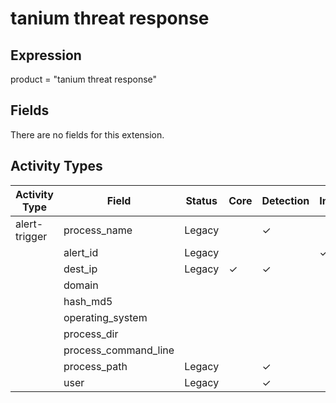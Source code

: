 tanium threat response
======================

Expression
----------

product = "tanium threat response"

Fields
------

There are no fields for this extension.

Activity Types
--------------

| Activity Type | Field                | Status | Core     | Detection | Informational |
| ------------- | -------------------- | ------ | -------- | --------- | ------------- |
| alert-trigger | process_name         | Legacy |          | &#10003;  |               |
|               | alert_id             | Legacy |          |           | &#10003;      |
|               | dest_ip              | Legacy | &#10003; | &#10003;  |               |
|               | domain               |        |          |           |               |
|               | hash_md5             |        |          |           |               |
|               | operating_system     |        |          |           |               |
|               | process_dir          |        |          |           |               |
|               | process_command_line |        |          |           |               |
|               | process_path         | Legacy |          | &#10003;  |               |
|               | user                 | Legacy |          | &#10003;  |               |


